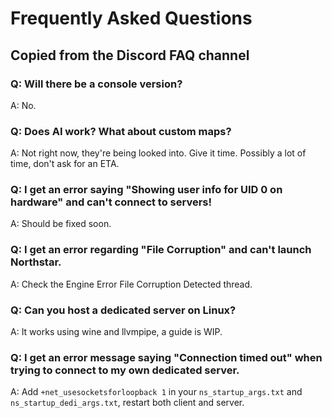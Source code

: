 # Frequently Asked Questions

## Copied from the Discord FAQ channel

### Q: Will there be a console version?
A: No.

### Q: Does AI work? What about custom maps?
A: Not right now, they're being looked into. Give it time. Possibly a lot of time, don't ask for an ETA.

### Q: I get an error saying "Showing user info for UID 0 on hardware" and can't connect to servers!
A: Should be fixed soon.

### Q: I get an error regarding "File Corruption" and can't launch Northstar.
A: Check the 
Engine Error File Corruption Detected thread.

### Q: Can you host a dedicated server on Linux?
A: It works using wine and llvmpipe, a guide is WIP. 

### Q: I get an error message saying "Connection timed out" when trying to connect to my own dedicated server.
A: Add `+net_usesocketsforloopback 1` in your `ns_startup_args.txt` and `ns_startup_dedi_args.txt`, restart both client and server. 
